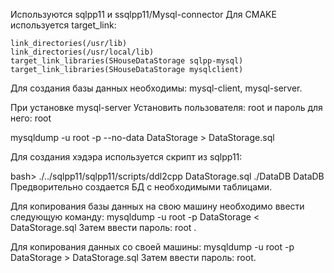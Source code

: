 Используются sqlpp11 и ssqlpp11/Mysql-connector
Для CMAKE используется target_link:

	link_directories(/usr/lib)
	link_directories(/usr/local/lib)
	target_link_libraries(SHouseDataStorage sqlpp-mysql)
	target_link_libraries(SHouseDataStorage mysqlclient)

Для создания базы данных необходимы: mysql-client, mysql-server.

При установке mysql-server Установить пользователя: root и пароль для него: root

mysqldump -u root -p --no-data DataStorage > DataStorage.sql

Для создания хэдэра используется скрипт из sqlpp11:

bash> ./../sqlpp11/sqlpp11/scripts/ddl2cpp DataStorage.sql ./DataDB DataDB
Предворительно создается БД с необходимыми таблицами.

Для копирования базы данных на свою машину необходимо ввести следующую команду:
mysqldump -u root -p DataStorage < DataStorage.sql
Затем ввести пароль: root .

Для копирования данных со своей машины:
mysqldump -u root -p DataStorage > DataStorage.sql
Затем ввести пароль: root.

